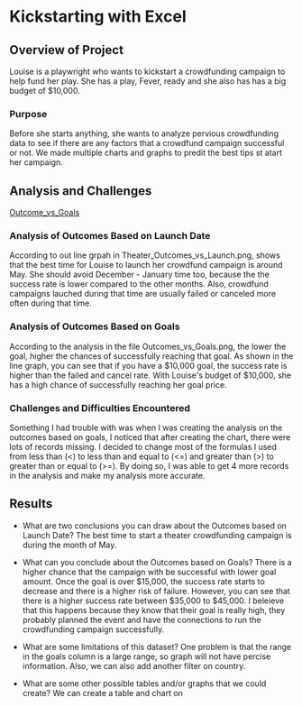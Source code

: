 # Kickstarting with Excel

## Overview of Project
Louise is a playwright who wants to kickstart a crowdfunding campaign to help fund her play. She has a play, Fever, ready and she also has has a big budget of $10,000. 

### Purpose
Before she starts anything, she wants to analyze pervious crowdfunding data to see if there are any factors that a crowdfund campaign successful or not. We made multiple charts and graphs to predit the best tips st atart her campaign. 

## Analysis and Challenges
[Outcome_vs_Goals](Resources/Outcomes_vs_Goals.png)

### Analysis of Outcomes Based on Launch Date
According to out line grpah in Theater_Outcomes_vs_Launch.png, shows that the best time for Louise to launch her crowdfund campaign is around May. She should avoid December - January time too, because the the success rate is lower compared to the other months. Also, crowdfund campaigns lauched during that time are usually failed or canceled more often during that time. 

### Analysis of Outcomes Based on Goals
According to the analysis in the file Outcomes_vs_Goals.png, the lower the goal, higher the chances of successfully reaching that goal. As shown in the line graph, you can see that if you have a $10,000 goal, the success rate is higher than the failed and cancel rate. With Louise's budget of $10,000, she has a high chance of successfully reaching her goal price. 

### Challenges and Difficulties Encountered
Something I had trouble with was when I was creating the analysis on the outcomes based on goals, I noticed that after creating the chart, there were lots of records missing. I decided to change most of the formulas I used from less than (<) to less than and equal to (<=) and greater than (>) to greater than or equal to (>=). By doing so, I was able to get 4 more records in the analysis and make my analysis more accurate. 

## Results

- What are two conclusions you can draw about the Outcomes based on Launch Date?
The best time to start a theater crowdfunding campaign is during the month of May. 

- What can you conclude about the Outcomes based on Goals?
There is a higher chance that the campaign with be successful with lower goal amount. Once the goal is over $15,000, the success rate starts to decrease and there is a higher risk of failure. However, you can see that there is a higher success rate between $35,000 to $45,000. I beleieve that this happens because they know that their goal is really high, they probably planned the event and have the connections to run the crowdfunding campaign successfully.

- What are some limitations of this dataset?
One problem is that the range in the goals column is a large range, so graph will not have percise information. Also, we can also add another filter on country.

- What are some other possible tables and/or graphs that we could create?
We can create a table and chart on 
